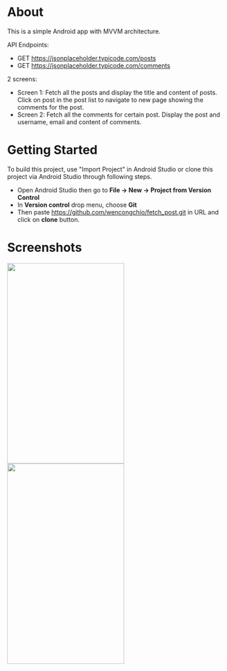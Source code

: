 # About
This is a simple Android app with MVVM architecture.

API Endpoints:
- GET https://jsonplaceholder.typicode.com/posts
- GET https://jsonplaceholder.typicode.com/comments

2 screens:
- Screen 1: Fetch all the posts and display the title and content of posts. Click on post in the post list to navigate to new page showing the comments for the post.
- Screen 2: Fetch all the comments for certain post. Display the post and username, email and content of comments.

# Getting Started
To build this project, use "Import Project" in Android Studio or clone this project via Android Studio through following steps.
- Open Android Studio then go to <b>File -> New -> Project from Version Control</b>
- In <b>Version control</b> drop menu, choose <b>Git</b>
- Then paste https://github.com/wencongchio/fetch_post.git in URL and click on <b>clone</b> button. 

# Screenshots
<img width="270" height="462" src="https://user-images.githubusercontent.com/30532733/153560013-a99203af-de25-42d6-ad25-66d095380169.png"> <img width="270" height="462" src="https://user-images.githubusercontent.com/30532733/153560016-8e6fefb3-81b9-40b1-b8b7-410e3187a8c1.png">

